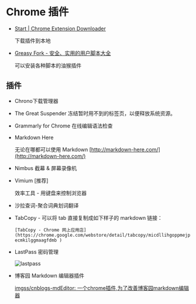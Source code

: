 # Chrome 插件

* [Start | Chrome Extension Downloader](https://chrome-extension-downloader.com/ )

    下载插件到本地

* [Greasy Fork - 安全、实用的用户脚本大全](https://greasyfork.org/zh-CN )

    可以安装各种脚本的油猴插件

## 插件

* Chrono下载管理器

* The Great Suspender
    冻结暂时用不到的标签页，以便释放系统资源。

* Grammarly for Chrome
    在线编辑语法检查

* Markdown Here

   无论在哪都可以使用 Markdown [http://markdown-here.com/](http://markdown-here.com/)

* Nimbus 截幕 & 屏幕录像机

* Vimium [推荐]

   效率工具 - 用键盘来控制浏览器

* 沙拉查词-聚合词典划词翻译

* TabCopy - 可以将 tab 直接复制成如下样子的 markdown 链接：
  
  `[TabCopy - Chrome 网上应用店](https://chrome.google.com/webstore/detail/tabcopy/micdllihgoppmejpecmkilggmaagfdmb )` 

* LastPass 密码管理

  ![lastpass](https://assets.pcmag.com/media/images/475646-lastpass.png?width=333&height=245)
  
* 博客园 Markdown 编辑器插件
  
  [imgss/cnblogs-mdEditor: 一个chrome插件,为了改善博客园markdown编辑器](https://github.com/imgss/cnblogs-mdEditor )
